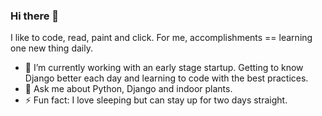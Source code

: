 ### Hi there 👋
I like to code, read, paint and click. For me, accomplishments == learning one new thing daily. 

- 🔭 I’m currently working with an early stage startup. Getting to know Django better each day and learning to code with the best practices. 
- 💬 Ask me about Python, Django and indoor plants. 
- ⚡ Fun fact: I love sleeping but can stay up for two days straight. 

